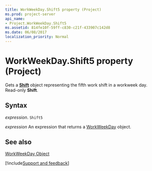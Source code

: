 ```yaml
---
title: WorkWeekDay.Shift5 property (Project)
ms.prod: project-server
api_name:
- Project.WorkWeekDay.Shift5
ms.assetid: 814fe10f-59ff-c830-c21f-433907c142d8
ms.date: 06/08/2017
localization_priority: Normal
---
```



# WorkWeekDay.Shift5 property (Project)

Gets a  **[Shift](Project.Shift.md)** object representing the fifth work shift in a workweek day. Read-only **Shift**.


## Syntax

_expression_. `Shift5`

 _expression_ An expression that returns a [WorkWeekDay](./Project.WorkWeekDay.md) object.


## See also


[WorkWeekDay Object](Project.WorkWeekDay.md)

[!include[Support and feedback](~/includes/feedback-boilerplate.md)]